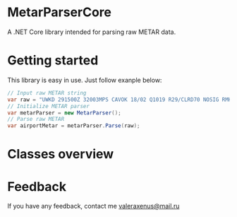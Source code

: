 # MetarParserCore
A .NET Core library intended for parsing raw METAR data.

# Getting started
This library is easy in use. Just follow exanple below:

```cs
// Input raw METAR string
var raw = "UWKD 291500Z 32003MPS CAVOK 18/02 Q1019 R29/CLRD70 NOSIG RMK QFE753/1004=";
// Initialize METAR parser
var metarParser = new MetarParser();
// Parse raw METAR
var airportMetar = metarParser.Parse(raw);
```

# Classes overview



# Feedback

If you have any feedback, contact me valeraxenus@mail.ru